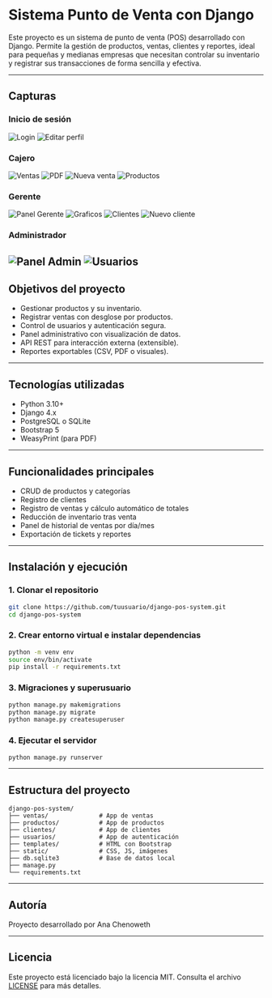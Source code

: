 
# Sistema Punto de Venta con Django

Este proyecto es un sistema de punto de venta (POS) desarrollado con Django. Permite la gestión de productos, ventas, clientes y reportes, ideal para pequeñas y medianas empresas que necesitan controlar su inventario y registrar sus transacciones de forma sencilla y efectiva.

---

## Capturas 
### Inicio de sesión
![Login](img/login.png)
![Editar perfil](img/editar-perfil.png)

### Cajero
![Ventas](img/ventas.png)
![PDF](img/pdf.png)
![Nueva venta](img/nueva-venta.png)
![Productos](img/productos.png)


### Gerente
![Panel Gerente](img/panel-gerente.png)
![Graficos](img/graficos.png)
![Clientes](img/clientes.png)
![Nuevo cliente](img/forms-cliente.png)


### Administrador
![Panel Admin](img/panel-admin.png)
![Usuarios](img/usuarios.png)
---

## Objetivos del proyecto

- Gestionar productos y su inventario.
- Registrar ventas con desglose por productos.
- Control de usuarios y autenticación segura.
- Panel administrativo con visualización de datos.
- API REST para interacción externa (extensible).
- Reportes exportables (CSV, PDF o visuales).

---

## Tecnologías utilizadas

- Python 3.10+
- Django 4.x
- PostgreSQL o SQLite
- Bootstrap 5
- WeasyPrint (para PDF)

---

## Funcionalidades principales

- CRUD de productos y categorías
- Registro de clientes
- Registro de ventas y cálculo automático de totales
- Reducción de inventario tras venta
- Panel de historial de ventas por día/mes
- Exportación de tickets y reportes

---

## Instalación y ejecución

### 1. Clonar el repositorio

```bash
git clone https://github.com/tuusuario/django-pos-system.git
cd django-pos-system
```

### 2. Crear entorno virtual e instalar dependencias

```bash
python -m venv env
source env/bin/activate
pip install -r requirements.txt
```

### 3. Migraciones y superusuario

```bash
python manage.py makemigrations
python manage.py migrate
python manage.py createsuperuser
```

### 4. Ejecutar el servidor

```bash
python manage.py runserver
```

---

## Estructura del proyecto

```
django-pos-system/
├── ventas/              # App de ventas
├── productos/           # App de productos
├── clientes/            # App de clientes
├── usuarios/            # App de autenticación
├── templates/           # HTML con Bootstrap
├── static/              # CSS, JS, imágenes
├── db.sqlite3           # Base de datos local
├── manage.py
└── requirements.txt
```

---

## Autoría

Proyecto desarrollado por Ana Chenoweth

---

## Licencia

Este proyecto está licenciado bajo la licencia MIT. Consulta el archivo [LICENSE](./LICENSE) para más detalles.
